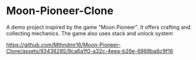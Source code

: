 # Moon-Pioneer-Clone
 A demo project inspired by the game "Moon Pioneer". It offers crafting and collecting mechanics. The game also uses stack and unlock system





https://github.com/Mthndmr16/Moon-Pioneer-Clone/assets/93436285/9ca6a1f0-a32c-4eea-b26e-6988ba6c9f16

